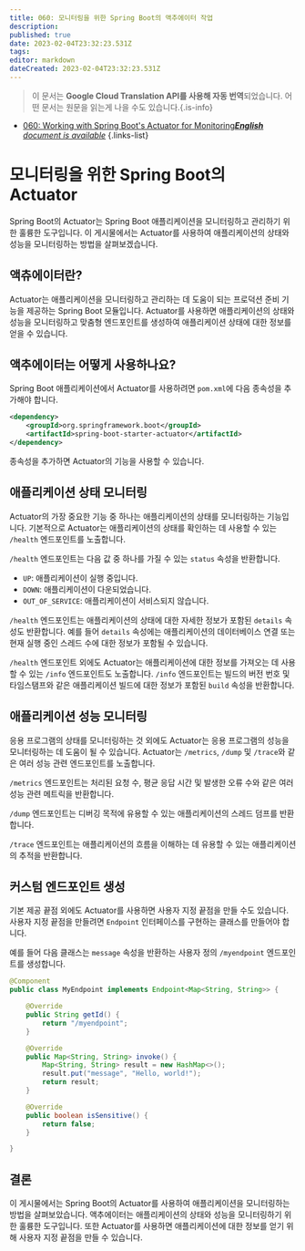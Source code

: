 ```yaml
---
title: 060: 모니터링을 위한 Spring Boot의 액추에이터 작업
description: 
published: true
date: 2023-02-04T23:32:23.531Z
tags: 
editor: markdown
dateCreated: 2023-02-04T23:32:23.531Z
---
```


> 이 문서는 **Google Cloud Translation API를 사용해 자동 번역**되었습니다.
어떤 문서는 원문을 읽는게 나을 수도 있습니다.{.is-info}



- [060: Working with Spring Boot's Actuator for Monitoring***English** document is available*](/en/Knowledge-base/Spring-Boot/Learning/060-working-with-spring-boot-s-actuator-for-monitoring)
{.links-list}


# 모니터링을 위한 Spring Boot의 Actuator

Spring Boot의 Actuator는 Spring Boot 애플리케이션을 모니터링하고 관리하기 위한 훌륭한 도구입니다. 이 게시물에서는 Actuator를 사용하여 애플리케이션의 상태와 성능을 모니터링하는 방법을 살펴보겠습니다.

## 액츄에이터란?

Actuator는 애플리케이션을 모니터링하고 관리하는 데 도움이 되는 프로덕션 준비 기능을 제공하는 Spring Boot 모듈입니다. Actuator를 사용하면 애플리케이션의 상태와 성능을 모니터링하고 맞춤형 엔드포인트를 생성하여 애플리케이션 상태에 대한 정보를 얻을 수 있습니다.

## 액추에이터는 어떻게 사용하나요?

Spring Boot 애플리케이션에서 Actuator를 사용하려면 `pom.xml`에 다음 종속성을 추가해야 합니다.

```xml
<dependency>
    <groupId>org.springframework.boot</groupId>
    <artifactId>spring-boot-starter-actuator</artifactId>
</dependency>
```

종속성을 추가하면 Actuator의 기능을 사용할 수 있습니다.

## 애플리케이션 상태 모니터링

Actuator의 가장 중요한 기능 중 하나는 애플리케이션의 상태를 모니터링하는 기능입니다. 기본적으로 Actuator는 애플리케이션의 상태를 확인하는 데 사용할 수 있는 `/health` 엔드포인트를 노출합니다.

`/health` 엔드포인트는 다음 값 중 하나를 가질 수 있는 `status` 속성을 반환합니다.

- `UP`: 애플리케이션이 실행 중입니다.
- `DOWN`: 애플리케이션이 다운되었습니다.
- `OUT_OF_SERVICE`: 애플리케이션이 서비스되지 않습니다.

`/health` 엔드포인트는 애플리케이션의 상태에 대한 자세한 정보가 포함된 `details` 속성도 반환합니다. 예를 들어 `details` 속성에는 애플리케이션의 데이터베이스 연결 또는 현재 실행 중인 스레드 수에 대한 정보가 포함될 수 있습니다.

`/health` 엔드포인트 외에도 Actuator는 애플리케이션에 대한 정보를 가져오는 데 사용할 수 있는 `/info` 엔드포인트도 노출합니다. `/info` 엔드포인트는 빌드의 버전 번호 및 타임스탬프와 같은 애플리케이션 빌드에 대한 정보가 포함된 `build` 속성을 반환합니다.

## 애플리케이션 성능 모니터링

응용 프로그램의 상태를 모니터링하는 것 외에도 Actuator는 응용 프로그램의 성능을 모니터링하는 데 도움이 될 수 있습니다. Actuator는 `/metrics`, `/dump` 및 `/trace`와 같은 여러 성능 관련 엔드포인트를 노출합니다.

`/metrics` 엔드포인트는 처리된 요청 수, 평균 응답 시간 및 발생한 오류 수와 같은 여러 성능 관련 메트릭을 반환합니다.

`/dump` 엔드포인트는 디버깅 목적에 유용할 수 있는 애플리케이션의 스레드 덤프를 반환합니다.

`/trace` 엔드포인트는 애플리케이션의 흐름을 이해하는 데 유용할 수 있는 애플리케이션의 추적을 반환합니다.

## 커스텀 엔드포인트 생성

기본 제공 끝점 외에도 Actuator를 사용하면 사용자 지정 끝점을 만들 수도 있습니다. 사용자 지정 끝점을 만들려면 `Endpoint` 인터페이스를 구현하는 클래스를 만들어야 합니다.

예를 들어 다음 클래스는 `message` 속성을 반환하는 사용자 정의 `/myendpoint` 엔드포인트를 생성합니다.

```java
@Component
public class MyEndpoint implements Endpoint<Map<String, String>> {

    @Override
    public String getId() {
        return "/myendpoint";
    }

    @Override
    public Map<String, String> invoke() {
        Map<String, String> result = new HashMap<>();
        result.put("message", "Hello, world!");
        return result;
    }

    @Override
    public boolean isSensitive() {
        return false;
    }

}
```

## 결론

이 게시물에서는 Spring Boot의 Actuator를 사용하여 애플리케이션을 모니터링하는 방법을 살펴보았습니다. 액추에이터는 애플리케이션의 상태와 성능을 모니터링하기 위한 훌륭한 도구입니다. 또한 Actuator를 사용하면 애플리케이션에 대한 정보를 얻기 위해 사용자 지정 끝점을 만들 수 있습니다.